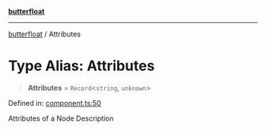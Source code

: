 [**butterfloat**](../index.md)

***

[butterfloat](../index.md) / Attributes

# Type Alias: Attributes

> **Attributes** = `Record`\<`string`, `unknown`\>

Defined in: [component.ts:50](https://github.com/WorldMaker/butterfloat/blob/df545ef96728808e6ed86d129bea41fdc458751b/component.ts#L50)

Attributes of a Node Description
